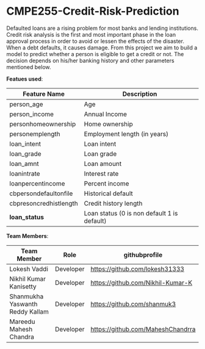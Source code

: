 # CMPE255-Credit-Risk-Prediction
Defaulted loans are a rising problem for most banks and lending institutions. Credit risk analysis is the first and most important phase in the loan approval process in order to avoid or lessen the effects of the disaster. When a debt defaults, it causes damage.
From this project we aim to build a model to predict whether a person is eligible to get a credit or not.
The decision depends on his/her banking history and other parameters mentioned below.

**Featues used**:

| Feature Name           | Description                                 |
|------------------------|---------------------------------------------|
| person_age             | Age                                         |
| person_income          | Annual Income                               |
| personhomeownership    | Home ownership                              |
| personemplength        | Employment length (in years)                |
| loan_intent            | Loan intent                                 |
| loan_grade             | Loan grade                                  |
| loan_amnt              | Loan amount                                 |
| loanintrate            | Interest rate                               |
| loanpercentincome      | Percent income                              |
| cbpersondefaultonfile  | Historical default                          |
| cbpresoncredhistlength | Credit history length                       |
| **loan_status**        | Loan status (0 is non default 1 is default) |

**Team Members**:

| Team Member                     | Role      | githubprofile                     |
|---------------------------------|-----------|-----------------------------------|
| Lokesh Vaddi                    | Developer | https://github.com/lokesh31333    |
| Nikhil Kumar Kanisetty          | Developer | https://github.com/Nikhil-Kumar-K |
| Shanmukha Yaswanth Reddy Kallam | Developer | https://github.com/shanmuk3       |
| Mareedu Mahesh Chandra          | Developer | https://github.com/MaheshChandrra |


